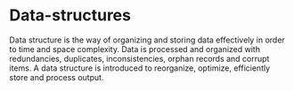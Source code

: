 # Data-structures
Data structure is the way of organizing and storing data effectively in order to time and space complexity. Data is processed and organized with redundancies, duplicates, inconsistencies, orphan records and corrupt items. A data structure is introduced to reorganize, optimize, efficiently store and process output.
